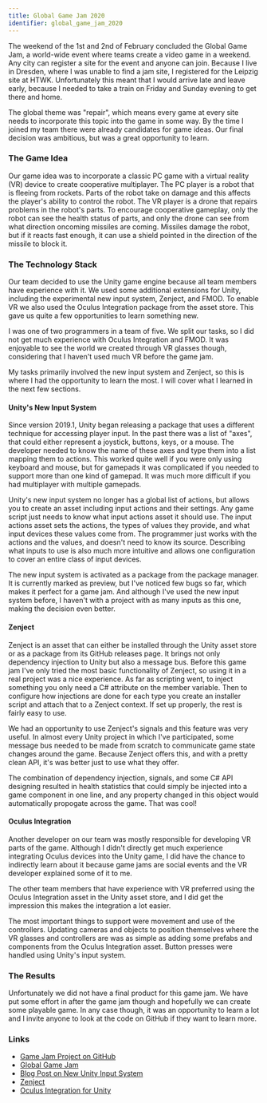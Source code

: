 ```yaml
---
title: Global Game Jam 2020
identifier: global_game_jam_2020
---
```


The weekend of the 1st and 2nd of February concluded the Global Game Jam, a world-wide event where teams create a video
game in a weekend. Any city can register a site for the event and anyone can join. Because I live in Dresden, where I
was unable to find a jam site, I registered for the Leipzig site at HTWK. Unfortunately this meant that I would arrive
late and leave early, because I needed to take a train on Friday and Sunday evening to get there and home.

The global theme was "repair", which means every game at every site needs to incorporate this topic into the game in
some way. By the time I joined my team there were already candidates for game ideas. Our final decision was ambitious,
but was a great opportunity to learn.

### The Game Idea

Our game idea was to incorporate a classic PC game with a virtual reality (VR) device to create cooperative
multiplayer. The PC player is a robot that is fleeing from rockets. Parts of the robot take on damage and this affects
the player's ability to control the robot. The VR player is a drone that repairs problems in the robot's parts. To
encourage cooperative gameplay, only the robot can see the health status of parts, and only the drone can see from what
direction oncoming missiles are coming. Missiles damage the robot, but if it reacts fast enough, it can use a shield
pointed in the direction of the missile to block it.

### The Technology Stack

Our team decided to use the Unity game engine because all team members have experience with it. We used some additional
extensions for Unity, including the experimental new input system, Zenject, and FMOD. To enable VR we also used the
Oculus Integration package from the asset store. This gave us quite a few opportunities to learn something new.

I was one of two programmers in a team of five. We split our tasks, so I did not get much experience with Oculus
Integration and FMOD. It was enjoyable to see the world we created through VR glasses though, considering that I haven't
used much VR before the game jam.

My tasks primarily involved the new input system and Zenject, so this is where I had the opportunity to learn the most.
I will cover what I learned in the next few sections.

#### Unity's New Input System

Since version 2019.1, Unity began releasing a package that uses a different technique for accessing player input. In the
past there was a list of "axes", that could either represent a joystick, buttons, keys, or a mouse. The developer needed
to know the name of these axes and type them into a list mapping them to actions. This worked quite well if you were
only using keyboard and mouse, but for gamepads it was complicated if you needed to support more than one kind of
gamepad. It was much more difficult if you had multiplayer with multiple gamepads.

Unity's new input system no longer has a global list of actions, but allows you to create an asset including input
actions and their settings. Any game script just needs to know what input actions asset it should use. The input actions
asset sets the actions, the types of values they provide, and what input devices these values come from. The programmer
just works with the actions and the values, and doesn't need to know its source. Describing what inputs to use is also
much more intuitive and allows one configuration to cover an entire class of input devices.

The new input system is activated as a package from the package manager. It is currently marked as preview, but I've
noticed few bugs so far, which makes it perfect for a game jam. And although I've used the new input system before, I
haven't with a project with as many inputs as this one, making the decision even better.

#### Zenject

Zenject is an asset that can either be installed through the Unity asset store or as a package from its GitHub releases
page. It brings not only dependency injection to Unity but also a message bus. Before this game jam I've only tried the
most basic functionality of Zenject, so using it in a real project was a nice experience. As far as scripting went, to
inject something you only need a C# attribute on the member variable. Then to configure how injections are done for each
type you create an installer script and attach that to a Zenject context. If set up properly, the rest is fairly easy to
use.

We had an opportunity to use Zenject's signals and this feature was very useful. In almost every Unity project in which
I've participated, some message bus needed to be made from scratch to communicate game state changes around the game.
Because Zenject offers this, and with a pretty clean API, it's was better just to use what they offer.

The combination of dependency injection, signals, and some C# API designing resulted in health statistics that could
simply be injected into a game component in one line, and any property changed in this object would automatically
propogate across the game. That was cool!

#### Oculus Integration

Another developer on our team was mostly responsible for developing VR parts of the game. Although I didn't directly
get much experience integrating Oculus devices into the Unity game, I did have the chance to indirectly learn about it
because game jams are social events and the VR developer explained some of it to me.

The other team members that have experience with VR preferred using the Oculus Integration asset in the Unity asset
store, and I did get the impression this makes the integration a lot easier.

The most important things to support were movement and use of the controllers. Updating cameras and objects to position
themselves where the VR glasses and controllers are was as simple as adding some prefabs and components from the Oculus
Integration asset. Button presses were handled using Unity's input system.

### The Results

Unfortunately we did not have a final product for this game jam. We have put some effort in after the game jam though
and hopefully we can create some playable game. In any case though, it was an opportunity to learn a lot and I invite
anyone to look at the code on GitHub if they want to learn more.

### Links

* [Game Jam Project on GitHub](https://github.com/meoblast001/GlobalGameJam2020Leipzig)
* [Global Game Jam](https://globalgamejam.org/)
* [Blog Post on New Unity Input System](https://blogs.unity3d.com/2019/10/14/introducing-the-new-input-system/)
* [Zenject](https://github.com/modesttree/Zenject)
* [Oculus Integration for Unity](https://assetstore.unity.com/packages/tools/integration/oculus-integration-82022)

